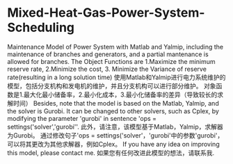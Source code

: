 # Mixed-Heat-Gas-Power-System-Scheduling
Maintenance Model of Power System with Matlab and Yalmip, including the maintenance of branches and generators, and a partial mantenance is allowed for branches. The Object Functions are 1.Maximize the minimum reserve rate, 2.Minimize the cost, 3. Minimize the Variance of reserve rate(resulting in a long solution time) 使用Matlab和Yalmip进行电力系统维护的模型，包括分支机构和发电机的维护，并且分支机构可以进行部分维护。 对象函数是1.最大化最小储备率，2.最小化成本，3.最小化储备率的差异（导致较长的求解时间）  Besides, note that the model is based on the Matlab, Yalmip, and the solver is Gurobi. It can be changed to other solvers, such as Cplex, by modifying the parameter 'gurobi' in sentence 'ops = settings('solver','gurobi''. 此外，请注意，该模型基于Matlab，Yalmip，求解器为Gurobi。 通过修改句子'ops = settings('solver'，'gurobi'中的参数'gurobi'，可以将其更改为其他求解器，例如Cplex。  If you have any idea on improving this model, please contact me. 如果您有任何改进此模型的想法，请联系我.
